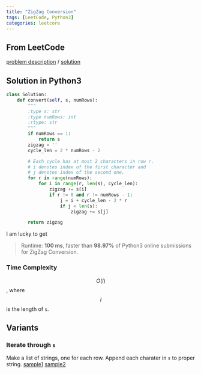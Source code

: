 ```yaml
---
title: "ZigZag Conversion"
tags: [LeetCode, Python3]
categories: leetcore
---
```


## From LeetCode
[problem description](https://leetcode.com/problems/zigzag-conversion/description/)
/
[solution](https://leetcode.com/problems/zigzag-conversion/solution/#approach-2-visit-by-row)

## Solution in Python3
```python
class Solution:
    def convert(self, s, numRows):
        """
        :type s: str
        :type numRows: int
        :rtype: str
        """
        if numRows == 1:
            return s
        zigzag = ''
        cycle_len = 2 * numRows - 2

        # Each cycle has at most 2 characters in row r. 
        # i denotes index of the first character and
        # j denotes index of the second one.
        for r in range(numRows):
            for i in range(r, len(s), cycle_len):
                zigzag += s[i]
                if r != 0 and r != numRows - 1:
                    j = i + cycle_len - 2 * r
                    if j < len(s):
                        zigzag += s[j]

        return zigzag
```
I am lucky to get
> Runtime: **100 ms**, faster than **98.97%** of Python3 online submissions for ZigZag Conversion.

### Time Complexity
$$O(l)$$, where $$l$$ is the length of `s`.

## Variants

### Iterate through `s`
Make a list of strings, one for each row. Append each charater in `s` to proper string. [sample1](https://leetcode.com/problems/zigzag-conversion/solution/#approach-1-sort-by-row) [sample2](https://www.geeksforgeeks.org/print-concatenation-of-zig-zag-string-form-in-n-rows/)

